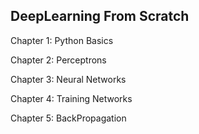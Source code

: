 ## DeepLearning From Scratch

Chapter 1: Python Basics

Chapter 2: Perceptrons

Chapter 3: Neural Networks

Chapter 4: Training Networks

Chapter 5: BackPropagation
